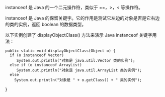 instanceof 是 Java 的一个二元操作符，类似于 ==，>，< 等操作符。

instanceof 是 Java 的保留关键字。它的作用是测试它左边的对象是否是它右边的类的实例，返回 boolean 的数据类型。

以下实例创建了 displayObjectClass() 方法来演示 Java instanceof 关键字用法：

    public static void displayObjectClass(Object o) {
      if (o instanceof Vector)
         System.out.println("对象是 java.util.Vector 类的实例");
      else if (o instanceof ArrayList)
         System.out.println("对象是 java.util.ArrayList 类的实例");
      else
        System.out.println("对象是 " + o.getClass() + " 类的实例");
   }
